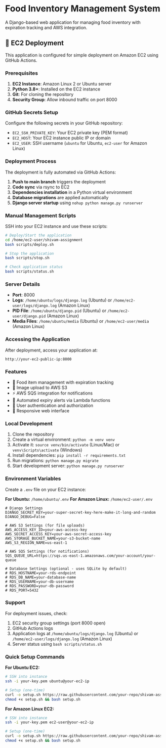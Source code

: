 # Food Inventory Management System

A Django-based web application for managing food inventory with expiration tracking and AWS integration.

## 🚀 EC2 Deployment

This application is configured for simple deployment on Amazon EC2 using GitHub Actions.

### Prerequisites

1. **EC2 Instance**: Amazon Linux 2 or Ubuntu server
2. **Python 3.8+**: Installed on the EC2 instance
3. **Git**: For cloning the repository
4. **Security Group**: Allow inbound traffic on port 8000

### GitHub Secrets Setup

Configure the following secrets in your GitHub repository:

- `EC2_SSH_PRIVATE_KEY`: Your EC2 private key (PEM format)
- `EC2_HOST`: Your EC2 instance public IP or domain
- `EC2_USER`: SSH username (`ubuntu` for Ubuntu, `ec2-user` for Amazon Linux)

### Deployment Process

The deployment is fully automated via GitHub Actions:

1. **Push to main branch** triggers the deployment
2. **Code sync** via rsync to EC2
3. **Dependencies installation** in a Python virtual environment
4. **Database migrations** are applied automatically
5. **Django server startup** using `nohup python manage.py runserver`

### Manual Management Scripts

SSH into your EC2 instance and use these scripts:

```bash
# Deploy/Start the application
cd /home/ec2-user/shivam-assignment
bash scripts/deploy.sh

# Stop the application
bash scripts/stop.sh

# Check application status
bash scripts/status.sh
```

### Server Details

- **Port**: 8000
- **Logs**: `/home/ubuntu/logs/django.log` (Ubuntu) or `/home/ec2-user/logs/django.log` (Amazon Linux)
- **PID File**: `/home/ubuntu/django.pid` (Ubuntu) or `/home/ec2-user/django.pid` (Amazon Linux)
- **Media Files**: `/home/ubuntu/media` (Ubuntu) or `/home/ec2-user/media` (Amazon Linux)

### Accessing the Application

After deployment, access your application at:
```
http://your-ec2-public-ip:8000
```

### Features

- 🍎 Food item management with expiration tracking
- 📸 Image upload to AWS S3
- ⚡ AWS SQS integration for notifications
- 🔔 Automated expiry alerts via Lambda functions
- 👥 User authentication and authorization
- 📱 Responsive web interface

### Local Development

1. Clone the repository
2. Create a virtual environment: `python -m venv venv`
3. Activate it: `source venv/bin/activate` (Linux/Mac) or `venv\Scripts\activate` (Windows)
4. Install dependencies: `pip install -r requirements.txt`
5. Run migrations: `python manage.py migrate`
6. Start development server: `python manage.py runserver`

### Environment Variables

Create a `.env` file on your EC2 instance:

**For Ubuntu:** `/home/ubuntu/.env`
**For Amazon Linux:** `/home/ec2-user/.env`

```env
# Django Settings
DJANGO_SECRET_KEY=your-super-secret-key-here-make-it-long-and-random
DJANGO_DEBUG=False

# AWS S3 Settings (for file uploads)
AWS_ACCESS_KEY_ID=your-aws-access-key
AWS_SECRET_ACCESS_KEY=your-aws-secret-access-key
AWS_STORAGE_BUCKET_NAME=your-s3-bucket-name
AWS_S3_REGION_NAME=us-east-1

# AWS SQS Settings (for notifications)
SQS_QUEUE_URL=https://sqs.us-east-1.amazonaws.com/your-account/your-queue

# Database Settings (optional - uses SQLite by default)
# RDS_HOSTNAME=your-rds-endpoint
# RDS_DB_NAME=your-database-name  
# RDS_USERNAME=your-db-username
# RDS_PASSWORD=your-db-password
# RDS_PORT=5432
```

### Support

For deployment issues, check:
1. EC2 security group settings (port 8000 open)
2. GitHub Actions logs
3. Application logs at `/home/ubuntu/logs/django.log` (Ubuntu) or `/home/ec2-user/logs/django.log` (Amazon Linux)
4. Server status using `bash scripts/status.sh`

### Quick Setup Commands

**For Ubuntu EC2:**
```bash
# SSH into instance
ssh -i your-key.pem ubuntu@your-ec2-ip

# Setup (one-time)
curl -o setup.sh https://raw.githubusercontent.com/your-repo/shivam-assignment/main/scripts/ec2-setup-ubuntu.sh
chmod +x setup.sh && bash setup.sh
```

**For Amazon Linux EC2:**
```bash
# SSH into instance  
ssh -i your-key.pem ec2-user@your-ec2-ip

# Setup (one-time)
curl -o setup.sh https://raw.githubusercontent.com/your-repo/shivam-assignment/main/scripts/ec2-setup.sh
chmod +x setup.sh && bash setup.sh
``` 